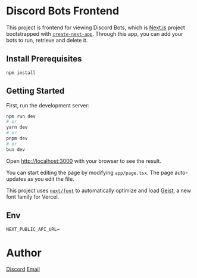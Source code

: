 # Discord Bots Frontend

This project is frontend for viewing Discord Bots, which is [Next.js](https://nextjs.org) project bootstrapped with [`create-next-app`](https://nextjs.org/docs/app/api-reference/cli/create-next-app). Through this app, you can add your bots to run, retrieve and delete it.

## Install Prerequisites

```
npm install
```

## Getting Started

First, run the development server:

```bash
npm run dev
# or
yarn dev
# or
pnpm dev
# or
bun dev
```

Open [http://localhost:3000](http://localhost:3000) with your browser to see the result.

You can start editing the page by modifying `app/page.tsx`. The page auto-updates as you edit the file.

This project uses [`next/font`](https://nextjs.org/docs/app/building-your-application/optimizing/fonts) to automatically optimize and load [Geist](https://vercel.com/font), a new font family for Vercel.

## Env

```
NEXT_PUBLIC_API_URL=
```

# Author

[Discord](https://discord.gg/TawJX4ue)
[Email](mailto:worker.opentext@gmail.com)
